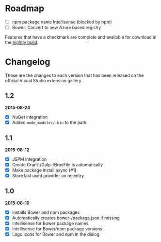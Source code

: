 # Roadmap

- [ ] npm package name Intellisense (blocked by npm)
- [ ] Bower: Convert to new Azure based registry

Features that have a checkmark are complete and available for
download in the
[nightly build](http://vsixgallery.com/extension/fdd64809-376e-4542-92ce-808a8df06bcc/).

# Changelog

These are the changes to each version that has been released
on the official Visual Studio extension gallery.

## 1.2

**2015-08-24**

- [x] NuGet integration
- [x] Added `node_modules/.bin` to the path

## 1.1

**2015-08-12**

- [x] JSPM integration
- [x] Create Grunt-/Gulp-/BrocFile.js automatically
- [x] Make package install async (#1)
- [x] Store last used provider on re-entry

## 1.0

**2015-08-10**

- [x] Installs Bower and npm packages
- [x] Automatically creates bower-/package.json if missing
- [x] Intellisense for Bower package names
- [x] Intellisense for Bower/npm package versions
- [x] Logo icons for Bower and npm in the dialog